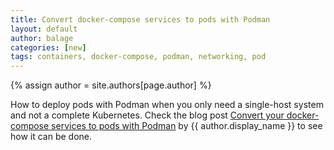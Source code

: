 ```yaml
---
title: Convert docker-compose services to pods with Podman
layout: default
author: balage
categories: [new]
tags: containers, docker-compose, podman, networking, pod
---
```

{% assign author = site.authors[page.author] %}

How to deploy pods with Podman when you only need a single-host system and not a complete Kubernetes. Check the blog post [Convert your docker-compose services to pods with Podman](https://balagetech.com/convert-docker-compose-services-to-pods/) by {{ author.display_name }} to see how it can be done.
